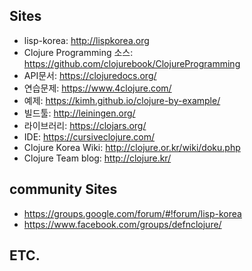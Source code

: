 
## Sites
* lisp-korea: http://lispkorea.org
* Clojure Programming 소스: https://github.com/clojurebook/ClojureProgramming
* API문서: https://clojuredocs.org/
* 연습문제: https://www.4clojure.com/
* 예제: https://kimh.github.io/clojure-by-example/
* 빌드툴: http://leiningen.org/
* 라이브러리: https://clojars.org/
* IDE: https://cursiveclojure.com/
* Clojure Korea Wiki: http://clojure.or.kr/wiki/doku.php
* Clojure Team blog: http://clojure.kr/

## community Sites
* https://groups.google.com/forum/#!forum/lisp-korea
* https://www.facebook.com/groups/defnclojure/


## ETC.
